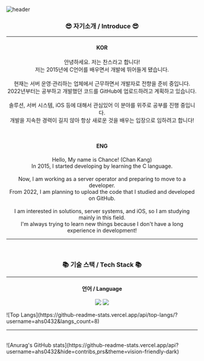 ![header](https://capsule-render.vercel.app/api?type=Waving&section=header&height=300&text=Hello&&fontAlign=50&color=gradient&fontSize=100&fontColor=ffffff&desc=It's%20Chance%20GitHub)

<h3 align="center">😎 자기소개 / Introduce 😎</h3>
<hr>
<h4 align="center">KOR</h4>
<p align="center">
    안녕하세요. 저는 찬스라고 합니다!</br>
    저는 2015년에 C언어를 배우면서 개발에 뛰어들게 됐습니다.</br>
    </br>
    현재는 서버 운영·관리하는 업체에서 근무하면서 개발자로 전향을 준비 중입니다.<br>
    2022년부터는 공부하고 개발했던 코드를 GitHub에 업로드하려고 계획하고 있습니다.</br>
    </br>
    솔루션, 서버 시스템, iOS 등에 대해서 관심있어 이 분야를 위주로 공부를 진행 중입니다.</br>
    개발을 지속한 경력이 길지 않아 항상 새로운 것을 배우는 입장으로 임하려고 합니다!
</p>
</br>
<h4 align="center">ENG</h4>
<p align="center">
    Hello, My name is Chance! (Chan Kang)</br>
    In 2015, I started developing by learning the C language.</br>
    </br>
    Now, I am working as a server operator and preparing to move to a developer.<br>
    From 2022, I am planning to upload the code that I studied and developed on GitHub.</br>
    </br>
    I am interested in solutions, server systems, and iOS, so I am studying mainly in this field.</br>
    I'm always trying to learn new things because I don't have a long experience in development!
</p>
<hr>
</br>

<h3 align="center">📚 기술 스택 / Tech Stack 📚</h3>
<hr>
<h4 align="center">언어 / Language</h4>
<p align="center">
    <img src="https://img.shields.io/badge/Go-00aed8?style=flat-square&logo=Go&logoColor=white"/>
    <img src="https://img.shields.io/badge/Java-e97f00?style=flat-square&logo=Java&logoColor=047597"/>
</p>
![Top Langs](https://github-readme-stats.vercel.app/api/top-langs/?username=ahs0432&langs_count=8)
<hr>


<br>
![Anurag's GitHub stats](https://github-readme-stats.vercel.app/api?username=ahs0432&hide=contribs,prs&theme=vision-friendly-dark)
